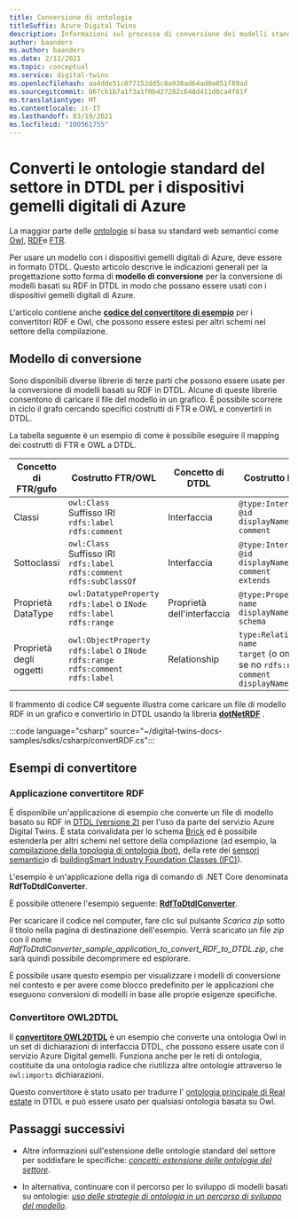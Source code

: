 ```yaml
---
title: Conversione di ontologie
titleSuffix: Azure Digital Twins
description: Informazioni sul processo di conversione dei modelli standard del settore in DTDL per i dispositivi gemelli digitali di Azure
author: baanders
ms.author: baanders
ms.date: 2/12/2021
ms.topic: conceptual
ms.service: digital-twins
ms.openlocfilehash: aa4dde51c077152dd5c8a938ad64ad0a051f89ad
ms.sourcegitcommit: 867cb1b7a1f3a1f0b427282c648d411d0ca4f81f
ms.translationtype: MT
ms.contentlocale: it-IT
ms.lasthandoff: 03/19/2021
ms.locfileid: "100561755"
---
```

# <a name="convert-industry-standard-ontologies-to-dtdl-for-azure-digital-twins"></a>Converti le ontologie standard del settore in DTDL per i dispositivi gemelli digitali di Azure

La maggior parte delle [ontologie](concepts-ontologies.md) si basa su standard web semantici come [Owl](https://www.w3.org/OWL/), [RDF](https://www.w3.org/2001/sw/wiki/RDF)e [FTR](https://www.w3.org/2001/sw/wiki/RDFS). 

Per usare un modello con i dispositivi gemelli digitali di Azure, deve essere in formato DTDL. Questo articolo descrive le indicazioni generali per la progettazione sotto forma di **modello di conversione** per la conversione di modelli basati su RDF in DTDL in modo che possano essere usati con i dispositivi gemelli digitali di Azure. 

L'articolo contiene anche [**codice del convertitore di esempio**](#converter-samples) per i convertitori RDF e Owl, che possono essere estesi per altri schemi nel settore della compilazione.

## <a name="conversion-pattern"></a>Modello di conversione

Sono disponibili diverse librerie di terze parti che possono essere usate per la conversione di modelli basati su RDF in DTDL. Alcune di queste librerie consentono di caricare il file del modello in un grafico. È possibile scorrere in ciclo il grafo cercando specifici costrutti di FTR e OWL e convertirli in DTDL.   

La tabella seguente è un esempio di come è possibile eseguire il mapping dei costrutti di FTR e OWL a DTDL. 

| Concetto di FTR/gufo | Costrutto FTR/OWL | Concetto di DTDL | Costrutto DTDL |
| --- | --- | --- | --- |
| Classi | `owl:Class`<br>Suffisso IRI<br>``rdfs:label``<br>``rdfs:comment`` | Interfaccia | `@type:Interface`<br>`@id`<br>`displayName`<br>`comment` 
| Sottoclassi | `owl:Class`<br>Suffisso IRI<br>`rdfs:label`<br>`rdfs:comment`<br>`rdfs:subClassOf` | Interfaccia | `@type:Interface`<br>`@id`<br>`displayName`<br>`comment`<br>`extends` 
| Proprietà DataType | `owl:DatatypeProperty`<br>`rdfs:label` o `INode`<br>`rdfs:label`<br>`rdfs:range` | Proprietà dell'interfaccia | `@type:Property`<br>`name`<br>`displayName`<br>`schema` 
| Proprietà degli oggetti | `owl:ObjectProperty`<br>`rdfs:label` o `INode`<br>`rdfs:range`<br>`rdfs:comment`<br>`rdfs:label` | Relationship | `type:Relationship`<br>`name`<br>`target` (o omesso se no `rdfs:range` )<br>`comment`<br>`displayName`<br>

Il frammento di codice C# seguente illustra come caricare un file di modello RDF in un grafico e convertirlo in DTDL usando la libreria [**dotNetRDF**](https://www.dotnetrdf.org/) . 

:::code language="csharp" source="~/digital-twins-docs-samples/sdks/csharp/convertRDF.cs":::

## <a name="converter-samples"></a>Esempi di convertitore

### <a name="rdf-converter-application"></a>Applicazione convertitore RDF 

È disponibile un'applicazione di esempio che converte un file di modello basato su RDF in [DTDL (versione 2)](https://github.com/Azure/opendigitaltwins-dtdl/blob/master/DTDL/v2/dtdlv2.md) per l'uso da parte del servizio Azure Digital Twins. È stata convalidata per lo schema [Brick](https://brickschema.org/ontology/) ed è possibile estenderla per altri schemi nel settore della compilazione (ad esempio, la [compilazione della topologia di ontologia (bot)](https://w3c-lbd-cg.github.io/bot/), della rete dei [sensori semantici](https://www.w3.org/TR/vocab-ssn/)o di [buildingSmart Industry Foundation Classes (IFC)](https://technical.buildingsmart.org/standards/ifc/ifc-schema-specifications/)).

L'esempio è un'applicazione della riga di comando di .NET Core denominata **RdfToDtdlConverter**.

È possibile ottenere l'esempio seguente: [**RdfToDtdlConverter**](/samples/azure-samples/rdftodtdlconverter/digital-twins-model-conversion-samples/). 

Per scaricare il codice nel computer, fare clic sul pulsante *Scarica zip* sotto il titolo nella pagina di destinazione dell'esempio. Verrà scaricato un file *zip* con il nome *RdfToDtdlConverter_sample_application_to_convert_RDF_to_DTDL.zip*, che sarà quindi possibile decomprimere ed esplorare.

È possibile usare questo esempio per visualizzare i modelli di conversione nel contesto e per avere come blocco predefinito per le applicazioni che eseguono conversioni di modelli in base alle proprie esigenze specifiche.

### <a name="owl2dtdl-converter"></a>Convertitore OWL2DTDL 

Il [**convertitore OWL2DTDL**](https://github.com/Azure/opendigitaltwins-building-tools/tree/master/OWL2DTDL) è un esempio che converte una ontologia Owl in un set di dichiarazioni di interfaccia DTDL, che possono essere usate con il servizio Azure Digital gemelli. Funziona anche per le reti di ontologia, costituite da una ontologia radice che riutilizza altre ontologie attraverso le `owl:imports` dichiarazioni.

Questo convertitore è stato usato per tradurre l' [ontologia principale di Real estate](https://doc.realestatecore.io/3.1/full.html) in DTDL e può essere usato per qualsiasi ontologia basata su Owl.

## <a name="next-steps"></a>Passaggi successivi 

* Altre informazioni sull'estensione delle ontologie standard del settore per soddisfare le specifiche: [*concetti: estensione delle ontologie del settore*](concepts-ontologies-extend.md).

* In alternativa, continuare con il percorso per lo sviluppo di modelli basati su ontologie: [*uso delle strategie di ontologia in un percorso di sviluppo del modello*](concepts-ontologies.md#using-ontology-strategies-in-a-model-development-path).